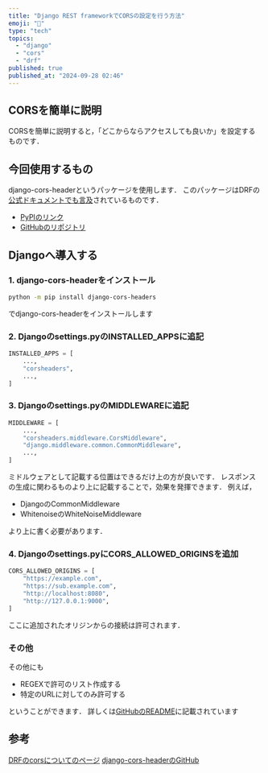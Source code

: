 ```yaml
---
title: "Django REST frameworkでCORSの設定を行う方法"
emoji: "👻"
type: "tech"
topics:
  - "django"
  - "cors"
  - "drf"
published: true
published_at: "2024-09-28 02:46"
---
```


## CORSを簡単に説明
CORSを簡単に説明すると，「どこからならアクセスしても良いか」を設定するものです．

## 今回使用するもの
django-cors-headerというパッケージを使用します．
このパッケージはDRFの[公式ドキュメントでも言及](https://www.django-rest-framework.org/topics/ajax-csrf-cors/)されているものです．
- [PyPIのリンク](https://pypi.org/project/django-cors-headers/)
- [GitHubのリポジトリ](https://github.com/adamchainz/django-cors-headers)


## Djangoへ導入する
### 1. django-cors-headerをインストール
```bash
python -m pip install django-cors-headers
```
でdjango-cors-headerをインストールします

### 2. Djangoのsettings.pyのINSTALLED_APPSに追記
```py
INSTALLED_APPS = [
    ...,
    "corsheaders",
    ...,
]
```

### 3. Djangoのsettings.pyのMIDDLEWAREに追記
```py
MIDDLEWARE = [
    ...,
    "corsheaders.middleware.CorsMiddleware",
    "django.middleware.common.CommonMiddleware",
    ...,
]
```
ミドルウェアとして記載する位置はできるだけ上の方が良いです．
レスポンスの生成に関わるものより上に記載することで，効果を発揮できます．
例えば，
- DjangoのCommonMiddleware
- WhitenoiseのWhiteNoiseMiddleware

より上に書く必要があります．

### 4. Djangoのsettings.pyにCORS_ALLOWED_ORIGINSを追加
```py
CORS_ALLOWED_ORIGINS = [
    "https://example.com",
    "https://sub.example.com",
    "http://localhost:8080",
    "http://127.0.0.1:9000",
]
```
ここに追加されたオリジンからの接続は許可されます．

### その他
その他にも
- REGEXで許可のリスト作成する
- 特定のURLに対してのみ許可する

ということができます．
詳しくは[GitHubのREADME](https://github.com/adamchainz/django-cors-headers/blob/main/README.rst)に記載されています

## 参考
[DRFのcorsについてのページ](https://www.django-rest-framework.org/topics/ajax-csrf-cors/)
[django-cors-headerのGitHub](https://github.com/adamchainz/django-cors-headers)
